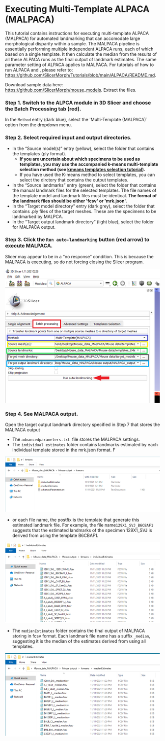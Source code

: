 # Executing Multi-Template ALPACA (MALPACA) 
This tutorial contains instructions for executing multi-template ALPACA (MALPACA) for automated landmarking that can accomodate large morphological disparity within a sample. The MALPACA pipeline is essentially performing multiple independent ALPACA runs, each of which based on a single template. It then calculate the median from the results of all these ALPACA runs as the final output of landmark estimates. The same parameter setting of ALPACA applies to MALPACA. For tutorials of how to run ALPACA and , please refer to: https://github.com/SlicerMorph/Tutorials/blob/main/ALPACA/README.md. 

Download sample data here: https://github.com/SlicerMorph/mouse_models. Extract the files.

### Step 1. Switch to the ALPCA module in 3D Slicer and choose the Batch Processing tab (red). 
In the `Method` entry (dark blue), select the 'Multi-Template (MALPACA)` option from the dropdown menu.

### Step 2. Select required input and output directories.
* In the “Source model(s)” entry (yellow), select the folder that contains the templates (ply format). 
  * **If you are uncertain about which specimens to be used as templates, you may use the accompanied k-means multi-template selection method (see [kmeans templates selection tutorial](https://github.com/SlicerMorph/Tutorials/blob/main/MALPACA/K-means_templates_selection.md)).**
  * If you have used the K-means method to select templates, you can select the dirctory that contains the output templates. 
* In the “Source landmarks” entry (green), select the folder that contains the manual landmark files for the selected templates. The file names of the template model and landmark files must be identical. **The format of the landmark files should be either 'fcsv' or 'mrk.json'.**
* In the “Target model directory” entry (dark grey), select the folder that contains .ply files of the target meshes. These are the specimens to be landmarked by MALPCA.
* In the “Target output landmark directory” (light blue), select the folder for MALPACA output.

### Step 3. Click the `Run auto-landmarking` button (red arrow) to execute MALPACA.
Slicer may appear to be in a “no response” condition. This is because the MALPACA is executing, so do not forcing closing the Slicer program.

<p align="center">
<img src="./kmeans_MALPACA_images/MALPACA_019.png">
<p/>


### Step 4. See MALPACA output.
Open the target output landmark directory specified in Step 7 that stores the MALPACA output 
* The `advancedparameters.txt `file stores the MALPACA settings.
* The `individual estimates` folder contains landmarks estimated by each individual template stored in the mrk.json format. F

<p align="center">
<img src="./kmeans_MALPACA_images/MALPACA_020.png">
<p/>


* or each file name, the postfix is the template that generate this estimated landmark file. For example, the file name`129X1_SVJ_B6CBAF1` suggests that the estimated landmarks of the specimen 129X1_SVJ is derived from using the template B6CBAF1.


<p align="center">
<img src="./kmeans_MALPACA_images/MALPACA_021.png">
<p/>


* The `medianEstimates` folder contains the final output of MALPACA storing in fcsv format. Each landmark file name has a suffix `_median`, suggesting it is the median of the estimates derived from using all templates.

<p align="center">
<img src="./kmeans_MALPACA_images/MALPACA_022.png">
<p/>

